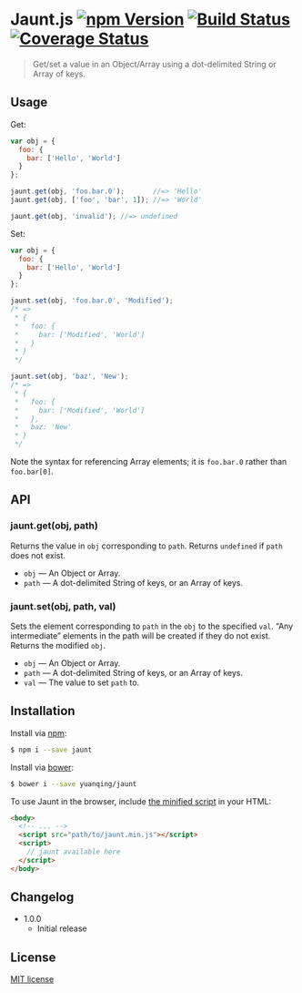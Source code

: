 # Jaunt.js [![npm Version](http://img.shields.io/npm/v/jaunt.svg?style=flat)](https://www.npmjs.org/package/jaunt) [![Build Status](https://img.shields.io/travis/yuanqing/jaunt.svg?style=flat)](https://travis-ci.org/yuanqing/jaunt) [![Coverage Status](https://img.shields.io/coveralls/yuanqing/jaunt.svg?style=flat)](https://coveralls.io/r/yuanqing/jaunt)

> Get/set a value in an Object/Array using a dot-delimited String or Array of keys.

## Usage

Get:

```js
var obj = {
  foo: {
    bar: ['Hello', 'World']
  }
};

jaunt.get(obj, 'foo.bar.0');       //=> 'Hello'
jaunt.get(obj, ['foo', 'bar', 1]); //=> 'World'

jaunt.get(obj, 'invalid'); //=> undefined
```

Set:

```js
var obj = {
  foo: {
    bar: ['Hello', 'World']
  }
};

jaunt.set(obj, 'foo.bar.0', 'Modified');
/* =>
 * {
 *   foo: {
 *     bar: ['Modified', 'World']
 *   }
 * }
 */

jaunt.set(obj, 'baz', 'New');
/* =>
 * {
 *   foo: {
 *     bar: ['Modified', 'World']
 *   },
 *   baz: 'New'
 * }
 */
```

Note the syntax for referencing Array elements; it is `foo.bar.0` rather than `foo.bar[0]`.

## API

### jaunt.get(obj, path)

Returns the value in `obj` corresponding to `path`. Returns `undefined` if `path` does not exist.

- `obj` &mdash; An Object or Array.
- `path` &mdash; A dot-delimited String of keys, or an Array of keys.

### jaunt.set(obj, path, val)

Sets the element corresponding to `path` in the `obj` to the specified `val`. &ldquo;Any intermediate&rdquo; elements in the path will be created if they do not exist. Returns the modified `obj`.

- `obj` &mdash; An Object or Array.
- `path` &mdash; A dot-delimited String of keys, or an Array of keys.
- `val` &mdash; The value to set `path` to.

## Installation

Install via [npm](https://www.npmjs.org/):

```bash
$ npm i --save jaunt
```

Install via [bower](http://bower.io/):

```bash
$ bower i --save yuanqing/jaunt
```

To use Jaunt in the browser, include [the minified script](https://github.com/yuanqing/jaunt/blob/master/jaunt.min.js) in your HTML:

```html
<body>
  <!-- ... -->
  <script src="path/to/jaunt.min.js"></script>
  <script>
    // jaunt available here
  </script>
</body>
```

## Changelog

- 1.0.0
  - Initial release

## License

[MIT license](https://github.com/yuanqing/jaunt/blob/master/LICENSE)
